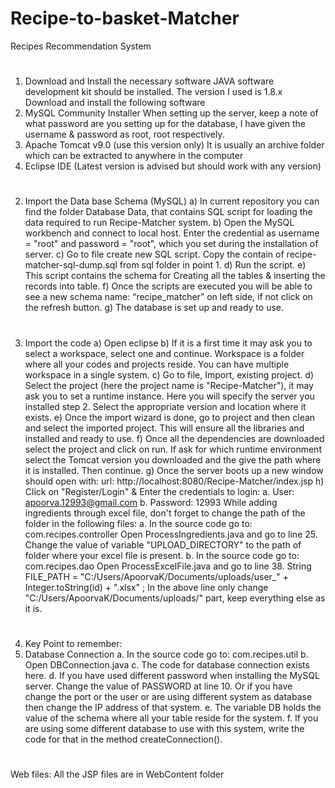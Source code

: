 # Recipe-to-basket-Matcher
Recipes Recommendation System
#
#
1.	Download and Install the necessary software
JAVA software development kit should be installed. 
The version I used is 1.8.x
Download and install the following software
1.	MySQL Community Installer 
When setting up the server, keep a note of what password are you setting up for the database, I have given the username & password as root, root respectively.
2.	Apache Tomcat v9.0 (use this version only)
It is usually an archive folder which can be extracted to anywhere in the computer
3.	Eclipse IDE (Latest version is advised but should work with any version)
#
#
2.	Import the Data base Schema (MySQL)
a) In current repository you can find the folder Database Data, that contains SQL script for loading the data required to run Recipe-Matcher system.
b)	Open the MySQL workbench and connect to local host. Enter the credential as username = "root" and password = "root", which you set during the installation of server.
c)	Go to file create new SQL script. Copy the contain of recipe-matcher-sql-dump.sql from sql folder in point 1.
d)	Run the script.
e)	This script contains the schema for Creating all the tables & inserting the records into table. 
f)	Once the scripts are executed you will be able to see a new schema name: “recipe_matcher” on left side, if not click on the refresh button.
g)	The database is set up and ready to use.
#
#
3.	Import the code
a)	Open eclipse 
b)	If it is a first time it may ask you to select a workspace, select one and continue.
Workspace is a folder where all your codes and projects reside. You can have multiple workspace in a single system.
c)	Go to file, Import, existing project.
d)	Select the project (here the project name is "Recipe-Matcher"), it may ask you to set a runtime instance. Here you will specify the server you installed step 2. Select the appropriate version and location where it exists.
e)	Once the import wizard is done, go to project and then clean and select the imported project. This will ensure all the libraries and installed and ready to use.
f)	Once all the dependencies are downloaded select the project and click on run. 
If ask for which runtime environment select the Tomcat version you downloaded and the give the path where it is installed. Then continue.
g)	Once the server boots up a new window should open with:
url: http://localhost:8080/Recipe-Matcher/index.jsp
h)	Click on "Register/Login"  & Enter the credentials to login:
a.	User: apoorva.12993@gmail.com
b.	Password: 12993
While adding ingredients through excel file, don't forget to change the path of the folder in the following  files:
a. In the source code go to: com.recipes.controller
Open ProcessIngredients.java and go to line 25. Change the value of variable "UPLOAD_DIRECTORY" to the path of folder where your excel file is present. 
b. In the source code go to: com.recipes.dao
Open ProcessExcelFile.java and go to line 38. 
String FILE_PATH = "C:/Users/ApoorvaK/Documents/uploads/user_" + Integer.toString(id) + ".xlsx"  ;
In the above line only change "C:/Users/ApoorvaK/Documents/uploads/" part, keep everything else as it is. 
#
#
4.	Key Point to remember:
1.	Database Connection
a.	In the source code go to: com.recipes.util
b.	Open DBConnection.java
c.	The code for database connection exists here.
d.	If you have used different password when installing the MySQL server. Change the value of PASSWORD at line 10.
Or if you have change the port or the user or are using different system as database then change the IP address of that system.
e.	The variable DB holds the value of the schema where all your table reside for the system. 
f.	If you are using some different database to use with this system, write the code for that in the method createConnection().
#
Web files: All the JSP files are in WebContent folder

